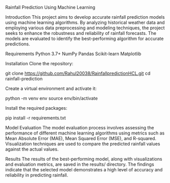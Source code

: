 Rainfall Prediction Using Machine Learning

Introduction
This project aims to develop accurate rainfall prediction models using machine learning algorithms. By analyzing historical weather data and employing various data preprocessing and modeling techniques, the project seeks to enhance the robustness and reliability of rainfall forecasts. The models are evaluated to identify the best-performing algorithm for accurate predictions.

Requirements
Python 3.7+
NumPy
Pandas
Scikit-learn
Matplotlib

Installation
Clone the repository:

git clone https://github.com/Rahul20038/RainfallpredictionHCL.git
cd rainfall-prediction


Create a virtual environment and activate it:

python -m venv env
source env/bin/activate


Install the required packages:


pip install -r requirements.txt



Model Evaluation
The model evaluation process involves assessing the performance of different machine learning algorithms using metrics such as Mean Absolute Error (MAE), Mean Squared Error (MSE), and R-squared. Visualization techniques are used to compare the predicted rainfall values against the actual values.

Results
The results of the best-performing model, along with visualizations and evaluation metrics, are saved in the results/ directory. The findings indicate that the selected model demonstrates a high level of accuracy and reliability in predicting rainfall.

